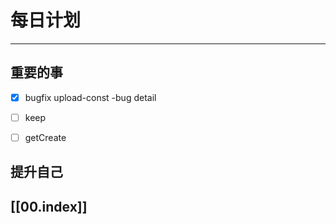 
# 每日计划
---
## 重要的事

- [x]  bugfix
      upload-const -bug
      detail
- [ ]  keep
- [ ]  getCreate



## 提升自己

  



## [[00.index]]










